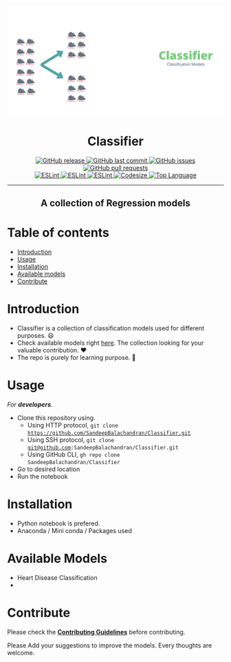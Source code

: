 ![](./assets/preview.png)
<h1 align='center'>Classifier</h1>
<p align="center">
  <a href="https://github.com/SandeepBalachandran/Heart-Disease-Classifier/releases/" target="_blank">
    <img alt="GitHub release" src="https://img.shields.io/github/v/release/SandeepBalachandran/Heart-Disease-Classifier?include_prereleases&style=flat-square">
  </a>

  <a href="https://github.com/SandeepBalachandran/Heart-Disease-Classifier/commits/master" target="_blank">
    <img src="https://img.shields.io/github/last-commit/SandeepBalachandran/Heart-Disease-Classifier?style=flat-square" alt="GitHub last commit">
  </a>

  <a href="https://github.com/SandeepBalachandran/Heart-Disease-Classifier/issues" target="_blank">
    <img src="https://img.shields.io/github/issues/SandeepBalachandran/Heart-Disease-Classifier?style=flat-square&color=red" alt="GitHub issues">
  </a>

  <a href="https://github.com/SandeepBalachandran/Heart-Disease-Classifier/pulls" target="_blank">
    <img src="https://img.shields.io/github/issues-pr/SandeepBalachandran/Heart-Disease-Classifier?style=flat-square&color=blue" alt="GitHub pull requests">
  </a>

  </br>

  <a href="https://standardjs.com" target="_blank">
    <img alt="ESLint" src="https://img.shields.io/badge/code_style-standard-brightgreen.svg?style=flat-square">
  </a>
  
  <a href="" target="_blank">
    <img alt="ESLint" src="https://img.shields.io/github/stars/SandeepBalachandran/Heart-Disease-Classifier">
  </a>
  
  <a href="" target="_blank">
    <img alt="ESLint" src="https://img.shields.io/github/forks/SandeepBalachandran/Heart-Disease-Classifier">
  </a>
  
  <a href="" target="_blank">
    <img alt="Codesize" src="https://img.shields.io/github/languages/code-size/SandeepBalachandran/Heart-Disease-Classifier.svg">
  </a>
  <a href="" target="_blank">
    <img alt="Top Language" src="https://img.shields.io/github/languages/top/SandeepBalachandran/Heart-Disease-Classifier.svg">
  </a>
  
</p>
<hr>

<h2 align="center">A collection of Regression models</h2> 

# Table of contents

- [Introduction](#introduction)
- [Usage](#usage)
- [Installation](#installation)
- [Available models](#available-models)
- [Contribute](#contribute)

# Introduction

- Classifier is a collection of classification models used for different purposes. :smiley:
- Check available models right [here](#available-models). The collection looking for your valuable contribution. :heart: 
- The repo is purely for learning purpose. :notebook:

# Usage

*For **developers**.*
- Clone this repository using.
  - Using HTTP protocol, <code>git clone https://github.com/SandeepBalachandran/Classifier.git</code>
  - Using SSH protocol,  <code>git clone git@github.com:SandeepBalachandran/Classifier.git</code>
  - Using GitHub CLI,  <code>gh repo clone SandeepBalachandran/Classifier</code>
- Go to desired location
- Run the notebook


# Installation
- Python notebook is prefered.
- Anaconda / Mini conda / Packages used

# Available Models
- Heart Disease Classification
-


# Contribute
Please check the [**Contributing Guidelines**](https://github.com/SandeepBalachandran/Classifier/blob/master/CONTRIBUTING.md) before contributing.

Please Add your suggestions to improve the models. Every thoughts are welcome.
